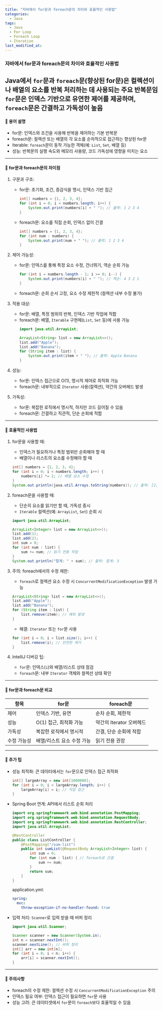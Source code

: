 ```yaml
---
title: "자바에서 for문과 foreach문의 차이와 효율적인 사용법"  
categories:  
  - Java  
tags:  
  - Java  
  - For Loop  
  - Foreach Loop  
  - Iteration  
last_modified_at: 
---
```


### 자바에서 for문과 foreach문의 차이와 효율적인 사용법

Java에서 `for`문과 `foreach`문(향상된 for문)은 컬렉션이나 배열의 요소를 반복 처리하는 데 사용되는 주요 반복문임  
`for`문은 인덱스 기반으로 유연한 제어를 제공하며, `foreach`문은 간결하고 가독성이 높음  
---

#### 📌 용어 설명  
- for문: 인덱스와 조건을 사용해 반복을 제어하는 기본 반복문  
- foreach문: 컬렉션 또는 배열의 각 요소를 순차적으로 접근하는 향상된 for문  
- Iterable: `foreach`문이 동작 가능한 객체(예: `List`, `Set`, 배열 등)  
- 성능: 반복문의 실행 속도와 메모리 사용량, 코드 가독성에 영향을 미치는 요소  

---

#### 📌 for문과 foreach문의 차이점  

1. 구문과 구조:  
   - for문: 초기화, 조건, 증감식을 명시, 인덱스 기반 접근  
     ```java  
     int[] numbers = {1, 2, 3, 4};
     for (int i = 0; i < numbers.length; i++) {
         System.out.print(numbers[i] + " "); // 출력: 1 2 3 4
     }
     ```  
   - foreach문: 요소를 직접 순회, 인덱스 없이 간결  
     ```java  
     int[] numbers = {1, 2, 3, 4};
     for (int num : numbers) {
         System.out.print(num + " "); // 출력: 1 2 3 4
     }
     ```

2. 제어 가능성:  
   - for문: 인덱스를 통해 특정 요소 수정, 건너뛰기, 역순 순회 가능  
     ```java  
     for (int i = numbers.length - 1; i >= 0; i--) {
         System.out.print(numbers[i] + " "); // 역순: 4 3 2 1
     }
     ```  
   - foreach문: 순회 순서 고정, 요소 수정 제한적 (컬렉션 내부 수정 불가)  

3. 적용 대상:  
   - for문: 배열, 특정 범위의 반복, 인덱스 기반 작업에 적합  
   - foreach문: 배열, `Iterable` 구현체(`List`, `Set` 등)에 사용 가능  
     ```java  
     import java.util.ArrayList;

     ArrayList<String> list = new ArrayList<>();
     list.add("Apple");
     list.add("Banana");
     for (String item : list) {
         System.out.print(item + " "); // 출력: Apple Banana
     }
     ```

4. 성능:  
   - for문: 인덱스 접근으로 O(1), 명시적 제어로 최적화 가능  
   - foreach문: 내부적으로 `Iterator` 사용(컬렉션), 약간의 오버헤드 발생  

5. 가독성:  
   - for문: 복잡한 로직에서 명시적, 하지만 코드 길어질 수 있음  
   - foreach문: 간결하고 직관적, 단순 순회에 적합  

---

#### 📌 효율적인 사용법  

1. for문을 사용할 때:  
   - 인덱스가 필요하거나 특정 범위만 순회해야 할 때  
   - 배열이나 리스트의 요소를 수정해야 할 때  
   ```java  
   int[] numbers = {1, 2, 3, 4};
   for (int i = 0; i < numbers.length; i++) {
       numbers[i] *= 2; // 배열 요소 수정
   }
   System.out.println(java.util.Arrays.toString(numbers)); // 출력: [2, 4, 6, 8]
   ```

2. foreach문을 사용할 때:  
   - 단순히 요소를 읽기만 할 때, 가독성 중시  
   - `Iterable` 컬렉션(예: `ArrayList`, `Set`) 순회 시  
   ```java  
   import java.util.ArrayList;

   ArrayList<Integer> list = new ArrayList<>();
   list.add(1);
   list.add(2);
   int sum = 0;
   for (int num : list) {
       sum += num; // 읽기 전용 작업
   }
   System.out.println("합계: " + sum); // 출력: 합계: 3
   ```

3. 주의: foreach에서의 수정 제한:  
   - `foreach`로 컬렉션 요소 수정 시 `ConcurrentModificationException` 발생 가능  
   ```java  
   ArrayList<String> list = new ArrayList<>();
   list.add("Apple");
   list.add("Banana");
   for (String item : list) {
       list.remove(item); // 예외 발생
   }
   ```  
   - 해결: `Iterator` 또는 `for`문 사용  
   ```java  
   for (int i = 0; i < list.size(); i++) {
       list.remove(i); // 안전한 제거
   }
   ```

4. IntelliJ 디버깅 팁:  
   - `for`문: 인덱스(`i`)와 배열/리스트 상태 점검  
   - `foreach`문: 내부 `Iterator` 객체와 컬렉션 상태 확인  

---

#### 📌 for문과 foreach문 비교  

| 항목 | for문 | foreach문 |  
| --- | --- | --- |  
| 제어 | 인덱스 기반, 유연 | 순차 순회, 제한적 |  
| 성능 | O(1) 접근, 최적화 가능 | 약간의 Iterator 오버헤드 |  
| 가독성 | 복잡한 로직에서 명시적 | 간결, 단순 순회에 적합 |  
| 수정 가능성 | 배열/리스트 요소 수정 가능 | 읽기 전용 권장 |  

---

#### 📌 추가 팁  

- 성능 최적화: 큰 데이터에서는 `for`문으로 인덱스 접근 최적화  
   ```java  
   int[] largeArray = new int[1000000];
   for (int i = 0; i < largeArray.length; i++) {
       largeArray[i] = i; // 직접 접근
   }
   ```  
- Spring Boot 연계: API에서 리스트 순회 처리  
   ```java  
   import org.springframework.web.bind.annotation.PostMapping;
   import org.springframework.web.bind.annotation.RequestBody;
   import org.springframework.web.bind.annotation.RestController;
   import java.util.ArrayList;

   @RestController
   public class ListController {
       @PostMapping("/sum-list")
       public int sumList(@RequestBody ArrayList<Integer> list) {
           int sum = 0;
           for (int num : list) { // foreach로 간결
               sum += num;
           }
           return sum;
       }
   }
   ```  
   application.yml:  
   ```yml  
   spring:
     mvc:
       throw-exception-if-no-handler-found: true
   ```  
- 입력 처리: `Scanner`로 입력 받을 때 버퍼 정리  
   ```java  
   import java.util.Scanner;

   Scanner scanner = new Scanner(System.in);
   int n = scanner.nextInt();
   scanner.nextLine(); // 버퍼 정리
   int[] arr = new int[n];
   for (int i = 0; i < n; i++) {
       arr[i] = scanner.nextInt();
   }
   ```  

---

#### 📌 주의사항  

* foreach의 수정 제한: 컬렉션 수정 시 `ConcurrentModificationException` 주의  
* 인덱스 필요 여부: 인덱스 접근이 필요하면 `for`문 사용  
* 성능 고려: 큰 데이터셋에서 `for`문이 `foreach`보다 효율적일 수 있음